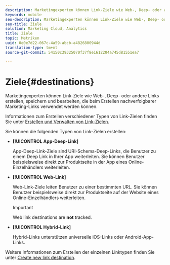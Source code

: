 ```yaml
---
description: Marketingexperten können Link-Ziele wie Web-, Deep- oder andere Links erstellen, speichern und bearbeiten, die beim Erstellen nachverfolgbarer Marketing-Links verwendet werden können.
keywords: mobile
seo-description: Marketingexperten können Link-Ziele wie Web-, Deep- oder andere Links erstellen, speichern und bearbeiten, die beim Erstellen nachverfolgbarer Marketing-Links verwendet werden können.
seo-title: Ziele
solution: Marketing Cloud, Analytics
title: Ziele
topic: Metriken
uuid: 0e0e7d22-067c-4a59-abcb-a4826800944d
translation-type: tm+mt
source-git-commit: 54150c39325070f37f8e1612204a745d81551ea7

---
```



# Ziele{#destinations}

Marketingexperten können Link-Ziele wie Web-, Deep- oder andere Links erstellen, speichern und bearbeiten, die beim Erstellen nachverfolgbarer Marketing-Links verwendet werden können.

Informationen zum Erstellen verschiedener Typen von Link-Zielen finden Sie unter [Erstellen und Verwalten von Link-Zielen](/help/using/acquisition-main/c-manage-link-destinations/c-manage-link-destinations.md).

Sie können die folgenden Typen von Link-Zielen erstellen:

* **[!UICONTROL App-Deep-Link]**

   App-Deep-Link-Ziele sind URI-Schema-Deep-Links, die Benutzer zu einem Deep Link in Ihrer App weiterleiten. Sie können Benutzer beispielsweise direkt zur Produktseite in der App eines Online-Einzelhändlers weiterleiten.

* **[!UICONTROL Web-Link]**

   Web-Link-Ziele leiten Benutzer zu einer bestimmten URL. Sie können Benutzer beispielsweise direkt zur Produktseite auf der Website eines Online-Einzelhändlers weiterleiten.

   >[!IMPORTANT]
   >
   >Web link destinations are **not** tracked.

* **[!UICONTROL Hybrid-Link]**

   Hybrid-Links unterstützen universelle iOS-Links oder Android-App-Links.

Weitere Informationen zum Erstellen der einzelnen Linktypen finden Sie unter [Create new link destination](/help/using/acquisition-main/c-manage-link-destinations/t-create-new-app-deep-link-destination.md).
